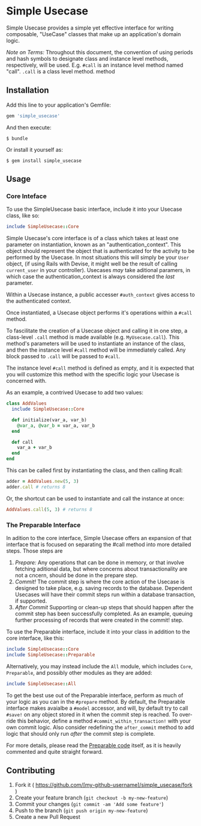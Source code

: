 # Simple Usecase

Simple Usecase provides a simple yet effective interface for writing
composable, "UseCase" classes that make up an application's domain logic.

*Note on Terms:* Throughout this document, the convention of using periods and hash
symbols to designate class and instance level methods, respectively, will be
used. E.g. `#call` is an instance level method named "call". `.call` is a
class level method.
method 

## Installation

Add this line to your application's Gemfile:

```ruby
gem 'simple_usecase'
```

And then execute:

    $ bundle

Or install it yourself as:

    $ gem install simple_usecase

## Usage

### Core Inteface

To use the SimpleUsecase basic interface, include it into your Usecase class,
like so:

```ruby
include SimpleUsecase::Core
```

Simple Usecase's core interface is of a class which takes at least one
parameter on instantiation, known as an "authentication_context". This object
should represent the object that is authenticated for the activity to be
performed by the Usecase. In most situations this will simply be your `User`
object, (if using Rails with Devise, it might well be the result of calling
`current_user` in your controller). Usecases _may_ take aditional paramers, in
which case the authentication_context is always considered the _last_
parameter.

Within a Usecase instance, a public accesser `#auth_context` gives access to the
authenticated context.

Once instantiated, a Usecase object performs it's operations within a `#call`
method.

To fascilitate the creation of a Usecase object and calling it in one step, a
class-level `.call` method is made available (e.g. `MyUsecase.call`). This
method's parameters will be used to instantiate an instance of the class, and
then the instance level `#call` method will be immediately called. Any block
passed to `.call` will be passed to `#call`.

The instance level `#call` method is defined as empty, and it is expected that
you will customize this method with the specific logic your Usecase is
concerned with.

As an example, a contrived Usecase to add two values:
```ruby
class AddValues
  include SimpleUsecase::Core

  def initialize(var_a, var_b)
    @var_a, @var_b = var_a, var_b
  end

  def call
    var_a + var_b
  end
end
```

This can be called first by instantiating the class, and then calling #call:
```ruby
adder = AddValues.new(5, 3)
adder.call # returns 8
```

Or, the shortcut can be used to instantiate and call the instance at once:
```ruby
AddValues.call(5, 3) # returns 8
```

### The Preparable Interface

In adition to the core interface, Simple Usecase offers an expansion of that
interface that is focused on separating the #call method into more detailed
steps. Those steps are

1. *Prepare:* Any operations that can be done in memory, or that involve
   fetching aditional data, but where concerns about transactionality are not a
   cncern, should be done in the prepare step.
2. *Commit!* The commit step is where the core action of the Usecase is
   designed to take place, e.g. saving records to the database. Dependent
   Usecases will have their commit steps run within a database transaction, if
   supported.
3. *After Commit* Supporting or clean-up steps that should happen after the 
   commit step has been successfully completed. As an example, queuing further
   processing of records that were created in the commit! step.

To use the Preparable interface, include it into your class in addition to the 
core interface, like this:

```ruby
include SimpleUsecase::Core
include SimpleUsecase::Preparable
```

Alternatively, you may instead include the `All` module, which includes 
`Core`, `Preparable`, and possibly other modules as they are added:

```ruby
include SimpleUsecase::All
```

To get the best use out of the Preparable interface, perform as much of your
logic as you can in the `#prepare` method. By default, the Preparable interface
makes avaialbe a `#model` accessor, and will, by default try to call `#save!` on 
any object stored in it when the commit step is reached. To over-ride this
behavior, define a method `#commit_within_transaction!` with
your own commit logic. Also consider redefining the `after_commit` method to
add logic that should only run _after_ the commit step is complete.

For more details, please read the [Preparable
code](./lib/simple_usecase/preparable.rb) itself, as it is heavily
commented and quite straight forward.

## Contributing

1. Fork it ( https://github.com/[my-github-username]/simple_usecase/fork )
2. Create your feature branch (`git checkout -b my-new-feature`)
3. Commit your changes (`git commit -am 'Add some feature'`)
4. Push to the branch (`git push origin my-new-feature`)
5. Create a new Pull Request

